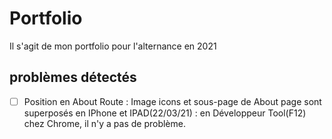 # Portfolio

Il s'agit de mon portfolio pour l'alternance en 2021

## problèmes détectés

- [ ] Position en About Route : Image icons et sous-page de About page sont superposés en IPhone et IPAD(22/03/21)
      : en Développeur Tool(F12) chez Chrome, il n'y a pas de problème.
